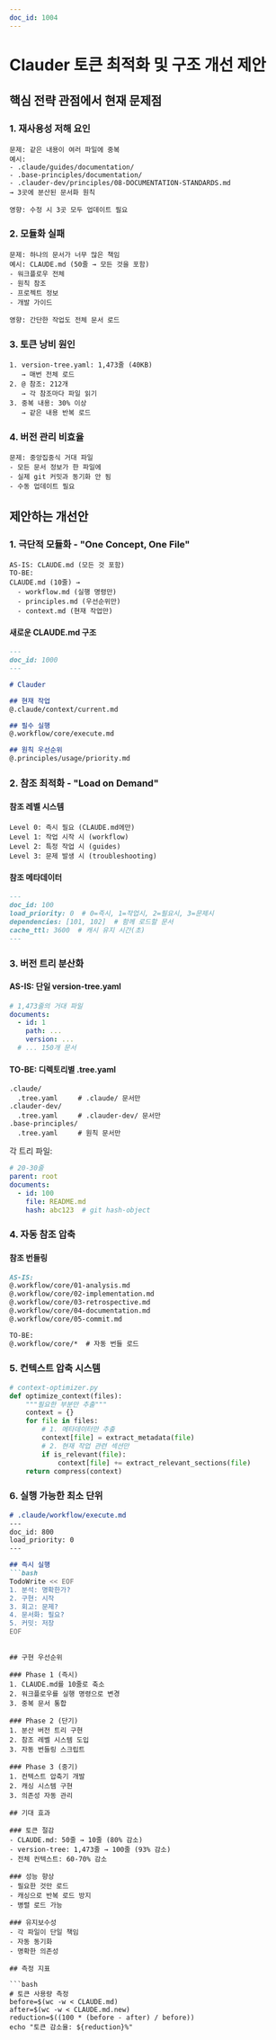 ```yaml
---
doc_id: 1004
---
```


# Clauder 토큰 최적화 및 구조 개선 제안

## 핵심 전략 관점에서 현재 문제점

### 1. 재사용성 저해 요인
```
문제: 같은 내용이 여러 파일에 중복
예시:
- .claude/guides/documentation/
- .base-principles/documentation/  
- .clauder-dev/principles/08-DOCUMENTATION-STANDARDS.md
→ 3곳에 분산된 문서화 원칙

영향: 수정 시 3곳 모두 업데이트 필요
```

### 2. 모듈화 실패
```
문제: 하나의 문서가 너무 많은 책임
예시: CLAUDE.md (50줄 → 모든 것을 포함)
- 워크플로우 전체
- 원칙 참조
- 프로젝트 정보
- 개발 가이드

영향: 간단한 작업도 전체 문서 로드
```

### 3. 토큰 낭비 원인
```
1. version-tree.yaml: 1,473줄 (40KB)
   → 매번 전체 로드
2. @ 참조: 212개
   → 각 참조마다 파일 읽기
3. 중복 내용: 30% 이상
   → 같은 내용 반복 로드
```

### 4. 버전 관리 비효율
```
문제: 중앙집중식 거대 파일
- 모든 문서 정보가 한 파일에
- 실제 git 커밋과 동기화 안 됨
- 수동 업데이트 필요
```

## 제안하는 개선안

### 1. 극단적 모듈화 - "One Concept, One File"

```
AS-IS: CLAUDE.md (모든 것 포함)
TO-BE: 
CLAUDE.md (10줄) → 
  - workflow.md (실행 명령만)
  - principles.md (우선순위만)
  - context.md (현재 작업만)
```

#### 새로운 CLAUDE.md 구조
```markdown
---
doc_id: 1000
---

# Clauder

## 현재 작업
@.claude/context/current.md

## 필수 실행
@.workflow/core/execute.md

## 원칙 우선순위
@.principles/usage/priority.md
```

### 2. 참조 최적화 - "Load on Demand"

#### 참조 레벨 시스템
```
Level 0: 즉시 필요 (CLAUDE.md에만)
Level 1: 작업 시작 시 (workflow)
Level 2: 특정 작업 시 (guides)
Level 3: 문제 발생 시 (troubleshooting)
```

#### 참조 메타데이터
```markdown
---
doc_id: 100
load_priority: 0  # 0=즉시, 1=작업시, 2=필요시, 3=문제시
dependencies: [101, 102]  # 함께 로드할 문서
cache_ttl: 3600  # 캐시 유지 시간(초)
---
```

### 3. 버전 트리 분산화

#### AS-IS: 단일 version-tree.yaml
```yaml
# 1,473줄의 거대 파일
documents:
  - id: 1
    path: ...
    version: ...
  # ... 150개 문서
```

#### TO-BE: 디렉토리별 .tree.yaml
```
.claude/
  .tree.yaml     # .claude/ 문서만
.clauder-dev/
  .tree.yaml     # .clauder-dev/ 문서만
.base-principles/
  .tree.yaml     # 원칙 문서만
```

각 트리 파일:
```yaml
# 20-30줄
parent: root
documents:
  - id: 100
    file: README.md
    hash: abc123  # git hash-object
```

### 4. 자동 참조 압축

#### 참조 번들링
```markdown
AS-IS:
@.workflow/core/01-analysis.md
@.workflow/core/02-implementation.md
@.workflow/core/03-retrospective.md
@.workflow/core/04-documentation.md
@.workflow/core/05-commit.md

TO-BE:
@.workflow/core/*  # 자동 번들 로드
```

### 5. 컨텍스트 압축 시스템

```python
# context-optimizer.py
def optimize_context(files):
    """필요한 부분만 추출"""
    context = {}
    for file in files:
        # 1. 메타데이터만 추출
        context[file] = extract_metadata(file)
        # 2. 현재 작업 관련 섹션만
        if is_relevant(file):
            context[file] += extract_relevant_sections(file)
    return compress(context)
```

### 6. 실행 가능한 최소 단위

```markdown
# .claude/workflow/execute.md
---
doc_id: 800
load_priority: 0
---

## 즉시 실행
```bash
TodoWrite << EOF
1. 분석: 명확한가?
2. 구현: 시작
3. 회고: 문제?
4. 문서화: 필요?
5. 커밋: 저장
EOF
```
```

## 구현 우선순위

### Phase 1 (즉시)
1. CLAUDE.md를 10줄로 축소
2. 워크플로우를 실행 명령으로 변경
3. 중복 문서 통합

### Phase 2 (단기)
1. 분산 버전 트리 구현
2. 참조 레벨 시스템 도입
3. 자동 번들링 스크립트

### Phase 3 (중기)
1. 컨텍스트 압축기 개발
2. 캐싱 시스템 구현
3. 의존성 자동 관리

## 기대 효과

### 토큰 절감
- CLAUDE.md: 50줄 → 10줄 (80% 감소)
- version-tree: 1,473줄 → 100줄 (93% 감소)
- 전체 컨텍스트: 60-70% 감소

### 성능 향상
- 필요한 것만 로드
- 캐싱으로 반복 로드 방지
- 병렬 로드 가능

### 유지보수성
- 각 파일이 단일 책임
- 자동 동기화
- 명확한 의존성

## 측정 지표

```bash
# 토큰 사용량 측정
before=$(wc -w < CLAUDE.md)
after=$(wc -w < CLAUDE.md.new)
reduction=$((100 * (before - after) / before))
echo "토큰 감소율: ${reduction}%"
```